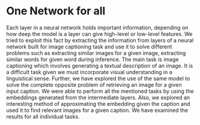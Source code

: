 # One Network for all
 Each layer in a neural network holds important information, depending on how deep the model is a layer can give high-level or low-level features. We tried to exploit this fact by extracting the information from layers of a neural network built for image captioning task and use it to solve different problems such as extracting similar images for a given image, extracting similar words for given word during inference.
The main task is image captioning which involves generating a textual description of an image. It is a difficult task given we must incorporate visual understanding in a linguistical sense. Further, we have explored the use of the same model to solve the complete opposite problem of retrieving an image for a given input caption.
We were able to perform all the mentioned tasks by using the embeddings generated from the intermediate layers. Also, we explored an interesting method of approximating the embedding given the caption and used it to find relevant images for a given caption. We have examined the results for all individual tasks.
